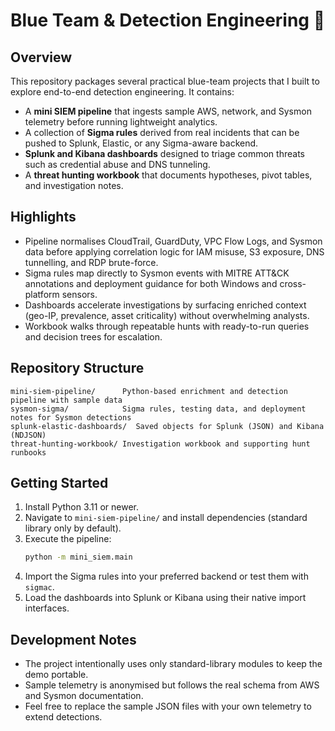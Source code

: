 # Blue Team & Detection Engineering 🔵

## Overview
This repository packages several practical blue-team projects that I built to explore end-to-end detection engineering. It contains:

- A **mini SIEM pipeline** that ingests sample AWS, network, and Sysmon telemetry before running lightweight analytics.
- A collection of **Sigma rules** derived from real incidents that can be pushed to Splunk, Elastic, or any Sigma-aware backend.
- **Splunk and Kibana dashboards** designed to triage common threats such as credential abuse and DNS tunneling.
- A **threat hunting workbook** that documents hypotheses, pivot tables, and investigation notes.

## Highlights
- Pipeline normalises CloudTrail, GuardDuty, VPC Flow Logs, and Sysmon data before applying correlation logic for IAM misuse, S3 exposure, DNS tunnelling, and RDP brute-force.
- Sigma rules map directly to Sysmon events with MITRE ATT&CK annotations and deployment guidance for both Windows and cross-platform sensors.
- Dashboards accelerate investigations by surfacing enriched context (geo-IP, prevalence, asset criticality) without overwhelming analysts.
- Workbook walks through repeatable hunts with ready-to-run queries and decision trees for escalation.

## Repository Structure
```
mini-siem-pipeline/      Python-based enrichment and detection pipeline with sample data
sysmon-sigma/            Sigma rules, testing data, and deployment notes for Sysmon detections
splunk-elastic-dashboards/  Saved objects for Splunk (JSON) and Kibana (NDJSON)
threat-hunting-workbook/ Investigation workbook and supporting hunt runbooks
```

## Getting Started
1. Install Python 3.11 or newer.
2. Navigate to `mini-siem-pipeline/` and install dependencies (standard library only by default).
3. Execute the pipeline:
   ```bash
   python -m mini_siem.main
   ```
4. Import the Sigma rules into your preferred backend or test them with `sigmac`.
5. Load the dashboards into Splunk or Kibana using their native import interfaces.

## Development Notes
- The project intentionally uses only standard-library modules to keep the demo portable.
- Sample telemetry is anonymised but follows the real schema from AWS and Sysmon documentation.
- Feel free to replace the sample JSON files with your own telemetry to extend detections.
